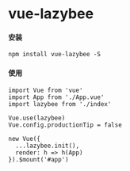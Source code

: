 # vue-lazybee

#### 安装

```
npm install vue-lazybee -S
```

#### 使用

```
import Vue from 'vue'
import App from './App.vue'
import lazybee from './index'

Vue.use(lazybee)
Vue.config.productionTip = false

new Vue({
  ...lazybee.init(),
  render: h => h(App)
}).$mount('#app')
```